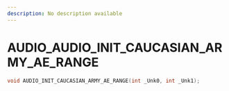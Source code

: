 ```yaml
---
description: No description available 
---
```


# AUDIO\_AUDIO_INIT_CAUCASIAN_ARMY_AE_RANGE

```cpp
void AUDIO_INIT_CAUCASIAN_ARMY_AE_RANGE(int _Unk0, int _Unk1);
```